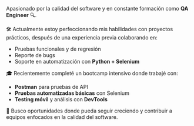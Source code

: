 Apasionado por la calidad del software y en constante formación como **QA Engineer** 🔍.  

🛠 Actualmente estoy perfeccionando mis habilidades con proyectos prácticos, después de una experiencia previa colaborando en:
- Pruebas funcionales y de regresión
- Reporte de bugs
- Soporte en automatización con **Python + Selenium**

🎓 Recientemente completé un bootcamp intensivo donde trabajé con:
- **Postman** para pruebas de API
- **Pruebas automatizadas básicas** con Selenium
- **Testing móvil** y análisis con **DevTools**

🚀 Busco oportunidades donde pueda seguir creciendo y contribuir a equipos enfocados en la calidad del software.
